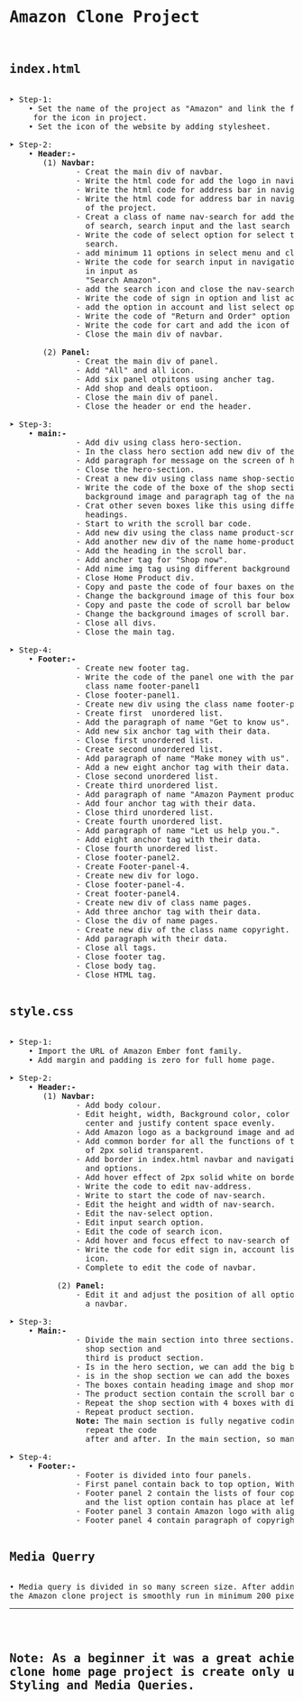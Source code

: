 <pre>
<h1>Amazon Clone Project</h1>
<h2>index.html</h2>
&#10148; Step-1:
    &#x2022; Set the name of the project as "Amazon" and link the font awesome stylesheet
     for the icon in project. 
    &#x2022; Set the icon of the website by adding stylesheet.

&#10148; Step-2: 
    &#x2022; <b>Header:-</b>
       (1) <b>Navbar:</b>
              - Creat the main div of navbar.
              - Write the html code for add the logo in navigation pannel. 
              - Write the html code for address bar in navigation pannel. 
              - Write the html code for address bar in navigation pannel and add the first icon
                of the project.
              - Creat a class of name nav-search for add the select optoin for select catagory
                of search, search input and the last search icon.
              - Write the code of select option for select the options of catagorys of
                search.
              - add minimum 11 options in select menu and close the select code.
              - Write the code for search input in navigation panel and add placeholder
                in input as
                "Search Amazon".
              - add the search icon and close the nav-search class div.
              - Write the code of sign in option and list account and lis option.
              - add the option in account and list select option.
              - Write the code of "Return and Order" option on navbar.
              - Write the code for cart and add the icon of the cart.
              - Close the main div of navbar.

       (2) <b>Panel:</b>
              - Creat the main div of panel. 
              - Add "All" and all icon.
              - Add six panel otpitons using ancher tag.
              - Add shop and deals optioon.
              - Close the main div of panel.
              - Close the header or end the header.
    
&#10148; Step-3:
    &#x2022; <b>main:-</b>
              - Add div using class hero-section.
              - In the class hero section add new div of the class name hero-message. 
              - Add paragraph for message on the screen of hero-section.
              - Close the hero-section.
              - Creat a new div using class name shop-section.
              - Write the code of the boxe of the shop sections using one heading,
                background image and paragraph tag of the name "See more".
              - Crat other seven boxes like this using different background images and
                headings.
              - Start to writh the scroll bar code.
              - Add new div using the class name product-scroll-bar.
              - Add another new div of the name home-product.
              - Add the heading in the scroll bar. 
              - Add ancher tag for "Shop now".
              - Add nime img tag using different background images.
              - Close Home Product div.
              - Copy and paste the code of four baxes on the shop-section.
              - Change the background image of this four boxes.
              - Copy and paste the code of scroll bar below the boxes.
              - Change the background images of scroll bar.
              - Close all divs.
              - Close the main tag.
    
&#10148; Step-4:
    &#x2022; <b>Footer:-</b>
              - Create new footer tag.
              - Write the code of the panel one with the paragraph tag using new div of the
                class name footer-panel1
              - Close footer-panel1.
              - Create new div using the class name footer-panel2.
              - Create first  unordered list.
              - Add the paragraph of name "Get to know us".
              - Add new six anchor tag with their data.
              - Close first unordered list.
              - Create second unordered list.
              - Add paragraph of name "Make money with us".
              - Add a new eight anchor tag with their data.
              - Close second unordered list.
              - Create third unordered list.
              - Add paragraph of name "Amazon Payment product".
              - Add four anchor tag with their data.
              - Close third unordered list.
              - Create fourth unordered list.
              - Add paragraph of name "Let us help you.".
              - Add eight anchor tag with their data.
              - Close fourth unordered list.
              - Close footer-panel2.
              - Create Footer-panel-4.
              - Create new div for logo.
              - Close footer-panel-4. 
              - Creat footer-panel4.
              - Create new div of class name pages.
              - Add three anchor tag with their data.
              - Close the div of name pages.
              - Create new div of the class name copyright.
              - Add paragraph with their data.
              - Close all tags.
              - Close footer tag.
              - Close body tag.
              - Close HTML tag.

<h2>style.css</h2>
&#10148; Step-1:
    &#x2022; Import the URL of Amazon Ember font family.
    &#x2022; Add margin and padding is zero for full home page.

&#10148; Step-2:
    &#x2022; <b>Header:-</b>
       (1) <b>Navbar:</b>
              - Add body colour.
              - Edit height, width, Background color, color With display flex align items
                center and justify content space evenly.
              - Add Amazon logo as a background image and adjust their height and width.
              - Add common border for all the functions of the navbar and navigation panel
                of 2px solid transparent.
              - Add border in index.html navbar and navigation panel with all the functions
                and options.
              - Add hover effect of 2px solid white on border.
              - Write the code to edit nav-address.
              - Write to start the code of nav-search.
              - Edit the height and width of nav-search.
              - Edit the nav-select option.
              - Edit input search option.
              - Edit the code of search icon.
              - Add hover and focus effect to nav-search of 3px solid #fa930c.
              - Write the code for edit sign in, account list, Return, Cart option with there
                icon.
              - Complete to edit the code of navbar. 
            
          (2) <b>Panel:</b>
              - Edit it and adjust the position of all options and add the border effect like
                a navbar.

&#10148; Step-3:
    &#x2022; <b>Main:-</b>
              - Divide the main section into three sections. First is hero section second is
                shop section and
                third is product section.
              - Is in the hero section, we can add the big background image and hero message.
              - is in the shop section we can add the boxes with flex wrap property.
              - The boxes contain heading image and shop more section.
              - The product section contain the scroll bar of more than 9 images.
              - Repeat the shop section with 4 boxes with different background image.
              - Repeat product section.
              <b>Note:</b> The main section is fully negative coding section means which is
                repeat the code
                after and after. In the main section, so many effects are used.

&#10148; Step-4:
    &#x2022; <b>Footer:-</b>
              - Footer is divided into four panels.
              - First panel contain back to top option, With alignment center.
              - Footer panel 2 contain the lists of four copyrights section withe alignment center
                and the list option contain has place at left side of the main lists.
              - Footer panel 3 contain Amazon logo with alignment centre.
              - Footer panel 4 contain paragraph of copyright section with alignment center.

<h2>Media Querry</h2>
&#x2022; Media query is divided in so many screen size. After adding the media queries,
the Amazon clone project is smoothly run in minimum 200 pixel to in the maximum 1600 pixel.<hr>

<b><h2>Note: As a beginner it was a great achievement for me because of this Amazon
clone home page project is create only using HTML and CSS with the great help of CSS
Styling and Media Queries.</h2></b>

 
</pre>